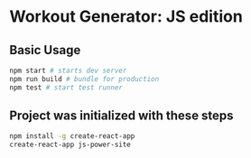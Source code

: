 # Workout Generator: JS edition

## Basic Usage

```bash
npm start # starts dev server
npm run build # bundle for production
npm test # start test runner
```

## Project was initialized with these steps

```bash
npm install -g create-react-app
create-react-app js-power-site
```